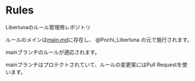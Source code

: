 # Rules
Liberlunaのルール管理用レポジトリ

ルールのメインは[main.md](main.md)に存在し、
@Pochi_Liberluna の元で施行されます。

mainブランチのルールが適応されます。

mainブランチはプロテクトされていて、ルールの変更案にはPull Requestを使います。
